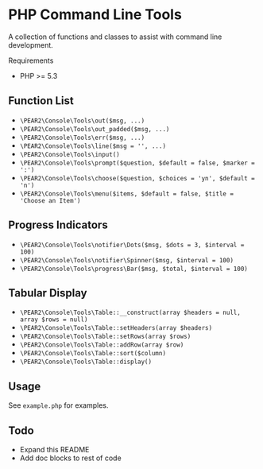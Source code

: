 PHP Command Line Tools
======================

A collection of functions and classes to assist with command line development.

Requirements

 * PHP >= 5.3

Function List
-------------

 * `\PEAR2\Console\Tools\out($msg, ...)`
 * `\PEAR2\Console\Tools\out_padded($msg, ...)`
 * `\PEAR2\Console\Tools\err($msg, ...)`
 * `\PEAR2\Console\Tools\line($msg = '', ...)`
 * `\PEAR2\Console\Tools\input()`
 * `\PEAR2\Console\Tools\prompt($question, $default = false, $marker = ':')`
 * `\PEAR2\Console\Tools\choose($question, $choices = 'yn', $default = 'n')`
 * `\PEAR2\Console\Tools\menu($items, $default = false, $title = 'Choose an Item')`

Progress Indicators
-------------------

 * `\PEAR2\Console\Tools\notifier\Dots($msg, $dots = 3, $interval = 100)`
 * `\PEAR2\Console\Tools\notifier\Spinner($msg, $interval = 100)`
 * `\PEAR2\Console\Tools\progress\Bar($msg, $total, $interval = 100)`

Tabular Display
---------------

 * `\PEAR2\Console\Tools\Table::__construct(array $headers = null, array $rows = null)`
 * `\PEAR2\Console\Tools\Table::setHeaders(array $headers)`
 * `\PEAR2\Console\Tools\Table::setRows(array $rows)`
 * `\PEAR2\Console\Tools\Table::addRow(array $row)`
 * `\PEAR2\Console\Tools\Table::sort($column)`
 * `\PEAR2\Console\Tools\Table::display()`

Usage
-----

See `example.php` for examples.


Todo
----

 * Expand this README
 * Add doc blocks to rest of code

